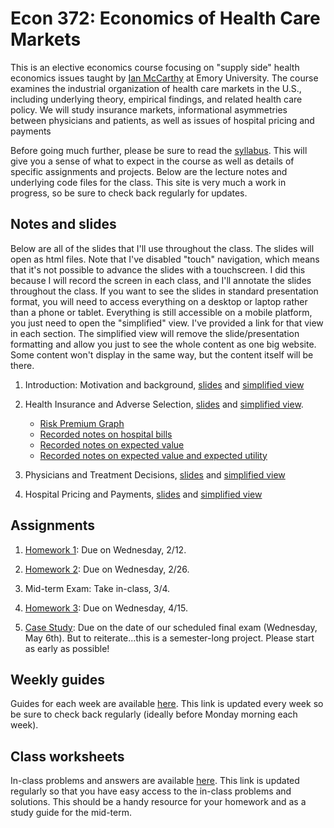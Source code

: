 # Econ 372: Economics of Health Care Markets

This is an elective economics course focusing on "supply side" health economics issues taught by [Ian McCarthy](http://ianmccarthyecon.com) at Emory University. The course examines the industrial organization of health care markets in the U.S., including underlying theory,
empirical findings, and related health care policy. We will study insurance markets, informational asymmetries between physicians and patients, as well as issues of hospital pricing and payments

Before going much further, please be sure to read the [syllabus](Syllabus/Econ372-Syllabus.pdf). This will give you a sense of what to expect in the course as well as details of specific assignments and projects. Below are the lecture notes and underlying code files for the class. This site is very much a work in progress, so be sure to check back regularly for updates. 

## Notes and slides
Below are all of the slides that I'll use throughout the class. The slides will open as html files. Note that I've disabled "touch" navigation, which means that it's not possible to advance the slides with a touchscreen. I did this because I will record the screen in each class, and I'll annotate the slides throughout the class. If you want to see the slides in standard presentation format, you will need to access everything on a desktop or laptop rather than a phone or tablet. Everything is still accessible on a mobile platform, you just need to open the "simplified" view. I've provided a link for that view in each section. The simplified view will remove the slide/presentation formatting and allow you just to see the whole content as one big website. Some content won't display in the same way, but the content itself will be there.


1. Introduction: Motivation and background, [slides](01-Introduction/01-slides.html) and [simplified view](01-Introduction/01-simple.html)

2. Health Insurance and Adverse Selection, [slides](02-Insurance/02-slides.html) and [simplified view](02-Insurance/02-simple.html).<br>
    + [Risk Premium Graph](notes/risk_premium.pdf)
    + [Recorded notes on hospital bills](https://drive.google.com/open?id=1Fh9jy0PAtYeGgOzdHygZXL9eLm5ge0lD)
    + [Recorded notes on expected value](https://drive.google.com/open?id=1JP2mpVfXpJ8H3muEFQkbRuiIXOQw8Ibl)
    + [Recorded notes on expected value and expected utility](https://drive.google.com/file/d/1A68I7BhufZdGdiubUOS9JP3LqIP8jc8E/view)

3. Physicians and Treatment Decisions, [slides](03-Agency/03-slides.html) and [simplified view](03-Agency/03-simple.html)

4. Hospital Pricing and Payments, [slides](04-Pricing/04-Pricing.html) and [simplified view](04-Pricing/04-simple.html)


## Assignments
1. [Homework 1](homework/hwk-1/hwk1-instructions.html): Due on Wednesday, 2/12.

2. [Homework 2](homework/hwk-2/hwk2-instructions.html): Due on Wednesday, 2/26.

3. Mid-term Exam: Take in-class, 3/4.

4. [Homework 3](homework/hwk-3/hwk3-instructions.html): Due on Wednesday, 4/15.

5. [Case Study](case-study/instructions.html): Due on the date of our scheduled final exam (Wednesday, May 6th). But to reiterate...this is a semester-long project. Please start as early as possible!


## Weekly guides
Guides for each week are available [here](weekly-guides.html). This link is updated every week so be sure to check back regularly (ideally before Monday morning each week).

## Class worksheets
In-class problems and answers are available [here](worksheets.html). This link is updated regularly so that you have easy access to the in-class problems and solutions. This should be a handy resource for your homework and as a study guide for the mid-term.